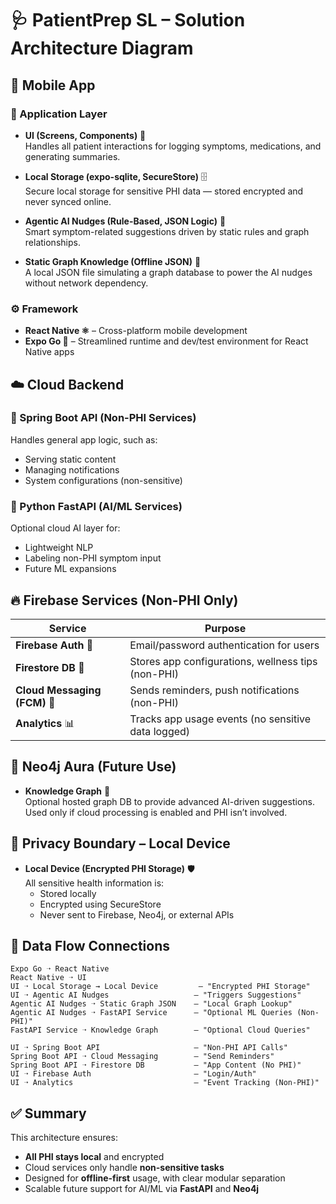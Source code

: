 
# 🩺 PatientPrep SL – Solution Architecture Diagram

## 📱 Mobile App

### 🧱 Application Layer
- **UI (Screens, Components)** 📱  
  Handles all patient interactions for logging symptoms, medications, and generating summaries.

- **Local Storage (expo-sqlite, SecureStore)** 🗄️  
  Secure local storage for sensitive PHI data — stored encrypted and never synced online.

- **Agentic AI Nudges (Rule-Based, JSON Logic)** 🧠  
  Smart symptom-related suggestions driven by static rules and graph relationships.

- **Static Graph Knowledge (Offline JSON)** 📄  
  A local JSON file simulating a graph database to power the AI nudges without network dependency.

### ⚙️ Framework
- **React Native ⚛️** – Cross-platform mobile development
- **Expo Go 📲** – Streamlined runtime and dev/test environment for React Native apps

## ☁️ Cloud Backend

### 🔧 Spring Boot API (Non-PHI Services)
Handles general app logic, such as:
- Serving static content
- Managing notifications
- System configurations (non-sensitive)

### 🧪 Python FastAPI (AI/ML Services)
Optional cloud AI layer for:
- Lightweight NLP
- Labeling non-PHI symptom input
- Future ML expansions

## 🔥 Firebase Services (Non-PHI Only)

| Service                   | Purpose                                           |
|---------------------------|---------------------------------------------------|
| **Firebase Auth** 🔐       | Email/password authentication for users          |
| **Firestore DB** 📄       | Stores app configurations, wellness tips (non-PHI) |
| **Cloud Messaging (FCM)** 📩 | Sends reminders, push notifications (non-PHI)     |
| **Analytics** 📊          | Tracks app usage events (no sensitive data logged)  |

## 🧠 Neo4j Aura (Future Use)

- **Knowledge Graph** 🔗  
  Optional hosted graph DB to provide advanced AI-driven suggestions. Used only if cloud processing is enabled and PHI isn’t involved.

## 🔐 Privacy Boundary – Local Device

- **Local Device (Encrypted PHI Storage)** 🛡️  
  All sensitive health information is:
  - Stored locally
  - Encrypted using SecureStore
  - Never sent to Firebase, Neo4j, or external APIs

## 🔄 Data Flow Connections

```
Expo Go ➝ React Native
React Native ➝ UI
UI ➝ Local Storage → Local Device         – "Encrypted PHI Storage"
UI ➝ Agentic AI Nudges                   – "Triggers Suggestions"
Agentic AI Nudges ➝ Static Graph JSON    – "Local Graph Lookup"
Agentic AI Nudges ➝ FastAPI Service      – "Optional ML Queries (Non-PHI)"
FastAPI Service ➝ Knowledge Graph        – "Optional Cloud Queries"

UI ➝ Spring Boot API                     – "Non-PHI API Calls"
Spring Boot API ➝ Cloud Messaging        – "Send Reminders"
Spring Boot API ➝ Firestore DB           – "App Content (No PHI)"
UI ➝ Firebase Auth                       – "Login/Auth"
UI ➝ Analytics                           – "Event Tracking (Non-PHI)"
```

## ✅ Summary

This architecture ensures:
- **All PHI stays local** and encrypted
- Cloud services only handle **non-sensitive tasks**
- Designed for **offline-first** usage, with clear modular separation
- Scalable future support for AI/ML via **FastAPI** and **Neo4j**
